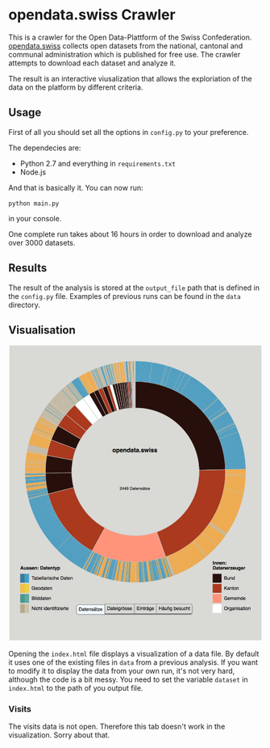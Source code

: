 # opendata.swiss Crawler

This is a crawler for the Open Data-Plattform of the Swiss Confederation. [opendata.swiss](http://opendata.swiss) collects open datasets from the national, cantonal and communal administration which is published for free use. The crawler attempts to download each dataset and analyze it.

The result is an interactive viusalization that allows the exploriation of the data on the platform by different criteria.

## Usage

First of all you should set all the options in `config.py` to your preference.

The dependecies are:

* Python 2.7 and everything in `requirements.txt`
* Node.js

And that is basically it. You can now run:

    python main.py

in your console.

One complete run takes about 16 hours in order to download and analyze over 3000 datasets.

## Results

The result of the analysis is stored at the `output_file` path that is defined in the `config.py` file. Examples of previous runs can be found in the `data` directory.

## Visualisation

![visualization](assets/visualisation.png)

Opening the `index.html` file displays a visualization of a data file. By default it uses one of the existing files in `data` from a previous analysis. If you want to modify it to display the data from your own run, it's not very hard, although the code is a bit messy. You need to set the variable `dataset` in `index.html` to the path of you output file.

### Visits

The visits data is not open. Therefore this tab doesn't work in the visualization. Sorry about that.

